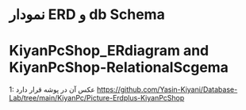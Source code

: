 # نمودار ERD و db Schema


# KiyanPcShop_ERdiagram and KiyanPcShop-RelationalScgema
1: عکس آن در پوشه قرار دارد
https://github.com/Yasin-Kiyani/Database-Lab/tree/main/KiyanPc/Picture-Erdplus-KiyanPcShop